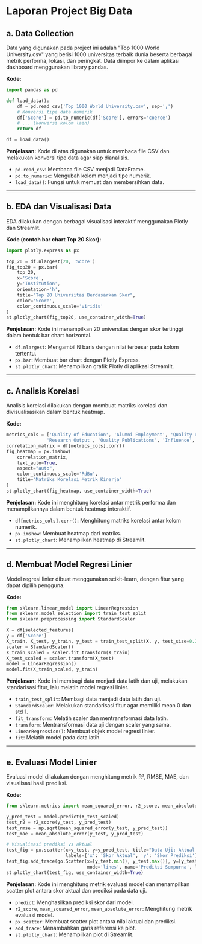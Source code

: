 # Laporan Project Big Data

## a. Data Collection
Data yang digunakan pada project ini adalah "Top 1000 World University.csv" yang berisi 1000 universitas terbaik dunia beserta berbagai metrik performa, lokasi, dan peringkat. Data diimpor ke dalam aplikasi dashboard menggunakan library pandas.

**Kode:**
```python
import pandas as pd

def load_data():
    df = pd.read_csv('Top 1000 World University.csv', sep=';')
    # Konversi tipe data numerik
    df['Score'] = pd.to_numeric(df['Score'], errors='coerce')
    # ... (konversi kolom lain)
    return df

df = load_data()
```
**Penjelasan:**
Kode di atas digunakan untuk membaca file CSV dan melakukan konversi tipe data agar siap dianalisis.
- `pd.read_csv`: Membaca file CSV menjadi DataFrame.
- `pd.to_numeric`: Mengubah kolom menjadi tipe numerik.
- `load_data()`: Fungsi untuk memuat dan membersihkan data.

---

## b. EDA dan Visualisasi Data
EDA dilakukan dengan berbagai visualisasi interaktif menggunakan Plotly dan Streamlit.

**Kode (contoh bar chart Top 20 Skor):**
```python
import plotly.express as px

top_20 = df.nlargest(20, 'Score')
fig_top20 = px.bar(
    top_20, 
    x='Score', 
    y='Institution',
    orientation='h',
    title="Top 20 Universitas Berdasarkan Skor",
    color='Score',
    color_continuous_scale='viridis'
)
st.plotly_chart(fig_top20, use_container_width=True)
```
**Penjelasan:**
Kode ini menampilkan 20 universitas dengan skor tertinggi dalam bentuk bar chart horizontal.
- `df.nlargest`: Mengambil N baris dengan nilai terbesar pada kolom tertentu.
- `px.bar`: Membuat bar chart dengan Plotly Express.
- `st.plotly_chart`: Menampilkan grafik Plotly di aplikasi Streamlit.

---

## c. Analisis Korelasi
Analisis korelasi dilakukan dengan membuat matriks korelasi dan divisualisasikan dalam bentuk heatmap.

**Kode:**
```python
metrics_cols = ['Quality of Education', 'Alumni Employment', 'Quality of Faculty',
               'Research Output', 'Quality Publications', 'Influence', 'Citations', 'Score']
correlation_matrix = df[metrics_cols].corr()
fig_heatmap = px.imshow(
    correlation_matrix,
    text_auto=True,
    aspect="auto",
    color_continuous_scale='RdBu',
    title="Matriks Korelasi Metrik Kinerja"
)
st.plotly_chart(fig_heatmap, use_container_width=True)
```
**Penjelasan:**
Kode ini menghitung korelasi antar metrik performa dan menampilkannya dalam bentuk heatmap interaktif.
- `df[metrics_cols].corr()`: Menghitung matriks korelasi antar kolom numerik.
- `px.imshow`: Membuat heatmap dari matriks.
- `st.plotly_chart`: Menampilkan heatmap di Streamlit.

---

## d. Membuat Model Regresi Linier
Model regresi linier dibuat menggunakan scikit-learn, dengan fitur yang dapat dipilih pengguna.

**Kode:**
```python
from sklearn.linear_model import LinearRegression
from sklearn.model_selection import train_test_split
from sklearn.preprocessing import StandardScaler

X = df[selected_features]
y = df['Score']
X_train, X_test, y_train, y_test = train_test_split(X, y, test_size=0.2, random_state=42)
scaler = StandardScaler()
X_train_scaled = scaler.fit_transform(X_train)
X_test_scaled = scaler.transform(X_test)
model = LinearRegression()
model.fit(X_train_scaled, y_train)
```
**Penjelasan:**
Kode ini membagi data menjadi data latih dan uji, melakukan standarisasi fitur, lalu melatih model regresi linier.
- `train_test_split`: Membagi data menjadi data latih dan uji.
- `StandardScaler`: Melakukan standarisasi fitur agar memiliki mean 0 dan std 1.
- `fit_transform`: Melatih scaler dan mentransformasi data latih.
- `transform`: Mentransformasi data uji dengan scaler yang sama.
- `LinearRegression()`: Membuat objek model regresi linier.
- `fit`: Melatih model pada data latih.

---

## e. Evaluasi Model Linier
Evaluasi model dilakukan dengan menghitung metrik R², RMSE, MAE, dan visualisasi hasil prediksi.

**Kode:**
```python
from sklearn.metrics import mean_squared_error, r2_score, mean_absolute_error

y_pred_test = model.predict(X_test_scaled)
test_r2 = r2_score(y_test, y_pred_test)
test_rmse = np.sqrt(mean_squared_error(y_test, y_pred_test))
test_mae = mean_absolute_error(y_test, y_pred_test)

# Visualisasi prediksi vs aktual
test_fig = px.scatter(x=y_test, y=y_pred_test, title="Data Uji: Aktual vs Prediksi",
                      labels={'x': 'Skor Aktual', 'y': 'Skor Prediksi'})
test_fig.add_trace(go.Scatter(x=[y_test.min(), y_test.max()], y=[y_test.min(), y_test.max()],
                              mode='lines', name='Prediksi Sempurna', line=dict(dash='dash', color='red')))
st.plotly_chart(test_fig, use_container_width=True)
```
**Penjelasan:**
Kode ini menghitung metrik evaluasi model dan menampilkan scatter plot antara skor aktual dan prediksi pada data uji.
- `predict`: Menghasilkan prediksi skor dari model.
- `r2_score`, `mean_squared_error`, `mean_absolute_error`: Menghitung metrik evaluasi model.
- `px.scatter`: Membuat scatter plot antara nilai aktual dan prediksi.
- `add_trace`: Menambahkan garis referensi ke plot.
- `st.plotly_chart`: Menampilkan plot di Streamlit. 